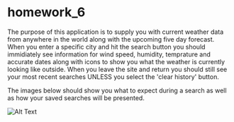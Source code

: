 # homework_6

The purpose of this application is to supply you with current weather data from anywhere in the world along with the upcoming five day forecast. When you enter a specific city and hit the search button you should immidiately see information for wind speed, humidity, temprature and accurate dates along with icons to show you what the weather is currently looking like outside. When you leave the site and return you should still see your most recent searches UNLESS you select the 'clear history' button. 

The images below should show you what to expect during a search as well as how your saved searches will be presented. 

![Alt Text](homework_6\images\4juamp.jpg)